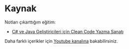 # Kaynak

Notları çıkarttığım eğitim:

- [C# ve Java Geliştiricileri için Clean Code Yazma Sanatı](https://www.udemy.com/course/csharp-ve-java-clean-code/)

Daha farklı içerikler için [Youtube kanalına](https://www.youtube.com/channel/UCRjiquPh4mjPNoOV9eCilXQ) bakabilirsiniz.
